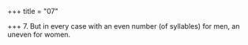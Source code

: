 +++
title = "07"

+++
7. But in every case with an even number (of syllables) for men, an uneven for women.

